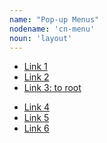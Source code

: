 ```yaml
---
name: "Pop-up Menus"
nodename: 'cn-menu'
noun: 'layout'
---
```


<cn-menu>
  <ul>
    <li><a href="#">Link 1</a></li>
    <li><a href="#">
      <cn-icon noun="close" xsmall></cn-icon>
    Link 2</a></li>
    <li><a href="/">Link 3: to root</a></li>
  </ul>
  <ul>
    <li><a href="#">Link 4</a></li>
    <li><a href="#">Link 5</a></li>
    <li><a href="#">Link 6</a></li>
  </ul>
</cn-menu>